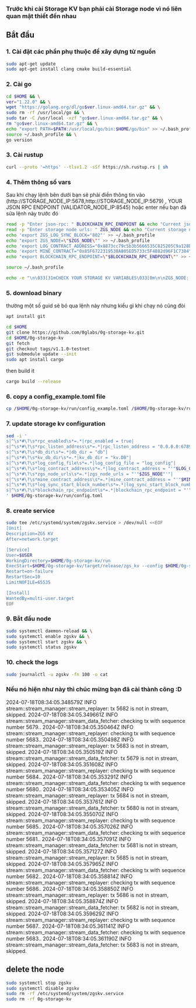 ### Trước khi cài Storage KV bạn phải cài Storage node vì nó liên quan mật thiết đến nhau

## Bắt đầu 

### 1. Cài đặt các phần phụ thuộc để xây dựng từ nguồn
   ```bash
   sudo apt-get update
   sudo apt-get install clang cmake build-essential
   ```

### 2. Cài go
   ```bash
   cd $HOME && \
   ver="1.22.0" && \
   wget "https://golang.org/dl/go$ver.linux-amd64.tar.gz" && \
   sudo rm -rf /usr/local/go && \
   sudo tar -C /usr/local -xzf "go$ver.linux-amd64.tar.gz" && \
   rm "go$ver.linux-amd64.tar.gz" && \
   echo "export PATH=$PATH:/usr/local/go/bin:$HOME/go/bin" >> ~/.bash_profile && \
   source ~/.bash_profile && \
   go version
   ```

### 3. Cài rustup
   ```bash
   curl --proto '=https' --tlsv1.2 -sSf https://sh.rustup.rs | sh
   ```

### 4. Thêm thông số  vars
   Sau khi chạy lệnh bên dưới bạn sẽ phải điền thông tin vào  (http://STORAGE_NODE_IP:5678,http://STORAGE_NODE_IP:5679) , YOUR JSON RPC ENDPOINT (VALIDATOR_NODE_IP:8545) 
   hoặc enter nếu bạn đã sửa lệnh này trước đó
   
   ```bash
   read -p "Enter json-rpc: " BLOCKCHAIN_RPC_ENDPOINT && echo "Current json-rpc: $BLOCKCHAIN_RPC_ENDPOINT" &&
   read -p "Enter storage node urls: " ZGS_NODE && echo "Current storage node urls: $ZGS_NODE" &&
   echo 'export ZGS_LOG_SYNC_BLOCK="802"' >> ~/.bash_profile
   echo "export ZGS_NODE=\"$ZGS_NODE\"" >> ~/.bash_profile
   echo 'export LOG_CONTRACT_ADDRESS="0x8873cc79c5b3b5666535C825205C9a128B1D75F1"' >> ~/.bash_profile
   echo 'export MINE_CONTRACT="0x85F6722319538A805ED5733c5F4882d96F1C7384"' >> ~/.bash_profile
   echo "export BLOCKCHAIN_RPC_ENDPOINT=\"$BLOCKCHAIN_RPC_ENDPOINT\"" >> ~/.bash_profile
   
   source ~/.bash_profile
   
   echo -e "\n\033[31mCHECK YOUR STORAGE KV VARIABLES\033[0m\n\nZGS_NODE: $ZGS_NODE\nLOG_CONTRACT_ADDRESS: $LOG_CONTRACT_ADDRESS\nMINE_CONTRACT: $MINE_CONTRACT\nZGS_LOG_SYNC_BLOCK: $ZGS_LOG_SYNC_BLOCK\nBLOCKCHAIN_RPC_ENDPOINT: $BLOCKCHAIN_RPC_ENDPOINT\n\n" "\033[3m\"lets buidl together\" - Grand Valley\033[0m"
   ```

### 5. download binary
   thường một số guid sẽ bỏ qua lệnh này nhưng kiểu gì khi chạy nó cũng đòi
   ```bash
   apt install git
   ```
   ```bash
   cd $HOME
   git clone https://github.com/0glabs/0g-storage-kv.git
   cd $HOME/0g-storage-kv
   git fetch
   git checkout tags/v1.1.0-testnet
   git submodule update --init
   sudo apt install cargo
   ```
   then build it
   ```bash
   cargo build --release
   ```

### 6. copy a config_example.toml file
   ```bash
   cp /$HOME/0g-storage-kv/run/config_example.toml /$HOME/0g-storage-kv/run/config.toml
   ```

### 7. update storage kv configuration
   ```bash
   sed -i '
   s|^\s*#\?\s*rpc_enabled\s*=.*|rpc_enabled = true|
   s|^\s*#\?\s*rpc_listen_address\s*=.*|rpc_listen_address = "0.0.0.0:6789"|
   s|^\s*#\?\s*db_dir\s*=.*|db_dir = "db"|
   s|^\s*#\?\s*kv_db_dir\s*=.*|kv_db_dir = "kv.DB"|
   s|^\s*#\?\s*log_config_file\s*=.*|log_config_file = "log_config"|
   s|^\s*#\?\s*log_contract_address\s*=.*|log_contract_address = "'"$LOG_CONTRACT_ADDRESS"'"|
   s|^\s*#\?\s*zgs_node_urls\s*=.*|zgs_node_urls = "'"$ZGS_NODE"'"|
   s|^\s*#\?\s*mine_contract_address\s*=.*|mine_contract_address = "'"$MINE_CONTRACT"'"|
   s|^\s*#\?\s*log_sync_start_block_number\s*=.*|log_sync_start_block_number = '"$ZGS_LOG_SYNC_BLOCK"'|
   s|^\s*#\?\s*blockchain_rpc_endpoint\s*=.*|blockchain_rpc_endpoint = "'"$BLOCKCHAIN_RPC_ENDPOINT"'"|
   ' $HOME/0g-storage-kv/run/config.toml
   ```

### 8. create service
   ```bash
   sudo tee /etc/systemd/system/zgskv.service > /dev/null <<EOF
   [Unit]
   Description=ZGS KV
   After=network.target
   
   [Service]
   User=$USER
   WorkingDirectory=$HOME/0g-storage-kv/run
   ExecStart=$HOME/0g-storage-kv/target/release/zgs_kv --config $HOME/0g-storage-kv/run/config.toml
   Restart=on-failure
   RestartSec=10
   LimitNOFILE=65535
   
   [Install]
   WantedBy=multi-user.target
   EOF
   ```

### 9. Bắt đầu  node
   ```bash
   sudo systemctl daemon-reload && \
   sudo systemctl enable zgskv && \
   sudo systemctl start zgskv && \
   sudo systemctl status zgskv
   ```

### 10. check the logs
   ```bash
   sudo journalctl -u zgskv -fn 100 -o cat
   ```

### Nếu nó hiện như này thì chúc mừng bạn đã cài thành công :D

2024-07-18T08:34:05.348579Z  INFO stream::stream_manager::stream_replayer: tx 5682 is not in stream, skipped.
2024-07-18T08:34:05.349661Z  INFO stream::stream_manager::stream_data_fetcher: checking tx with sequence number 5679..
2024-07-18T08:34:05.350464Z  INFO stream::stream_manager::stream_replayer: checking tx with sequence number 5683..
2024-07-18T08:34:05.350498Z  INFO stream::stream_manager::stream_replayer: tx 5683 is not in stream, skipped.
2024-07-18T08:34:05.350519Z  INFO stream::stream_manager::stream_data_fetcher: tx 5679 is not in stream, skipped.
2024-07-18T08:34:05.351608Z  INFO stream::stream_manager::stream_replayer: checking tx with sequence number 5684..
2024-07-18T08:34:05.353291Z  INFO stream::stream_manager::stream_data_fetcher: checking tx with sequence number 5680..
2024-07-18T08:34:05.353405Z  INFO stream::stream_manager::stream_replayer: tx 5684 is not in stream, skipped.
2024-07-18T08:34:05.353761Z  INFO stream::stream_manager::stream_data_fetcher: tx 5680 is not in stream, skipped.
2024-07-18T08:34:05.355070Z  INFO stream::stream_manager::stream_replayer: checking tx with sequence number 5685..
2024-07-18T08:34:05.357026Z  INFO stream::stream_manager::stream_data_fetcher: checking tx with sequence number 5681..
2024-07-18T08:34:05.357091Z  INFO stream::stream_manager::stream_data_fetcher: tx 5681 is not in stream, skipped.
2024-07-18T08:34:05.357127Z  INFO stream::stream_manager::stream_replayer: tx 5685 is not in stream, skipped.
2024-07-18T08:34:05.357965Z  INFO stream::stream_manager::stream_data_fetcher: checking tx with sequence number 5682..
2024-07-18T08:34:05.358814Z  INFO stream::stream_manager::stream_replayer: checking tx with sequence number 5686..
2024-07-18T08:34:05.358850Z  INFO stream::stream_manager::stream_replayer: tx 5686 is not in stream, skipped.
2024-07-18T08:34:05.358874Z  INFO stream::stream_manager::stream_data_fetcher: tx 5682 is not in stream, skipped.
2024-07-18T08:34:05.359629Z  INFO stream::stream_manager::stream_replayer: checking tx with sequence number 5687..
2024-07-18T08:34:05.361141Z  INFO stream::stream_manager::stream_data_fetcher: checking tx with sequence number 5683..
2024-07-18T08:34:05.361190Z  INFO stream::stream_manager::stream_data_fetcher: tx 5683 is not in stream, skipped.



## delete the node
   ```bash
   sudo systemctl stop zgskv
   sudo systemctl disable zgskv
   sudo rm -rf /etc/systemd/system/zgskv.service
   sudo rm -rf 0g-storage-kv
   ```
